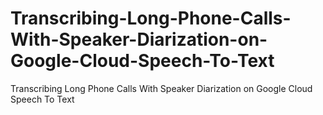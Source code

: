 # Transcribing-Long-Phone-Calls-With-Speaker-Diarization-on-Google-Cloud-Speech-To-Text
Transcribing Long Phone Calls With Speaker Diarization on Google Cloud Speech To Text
